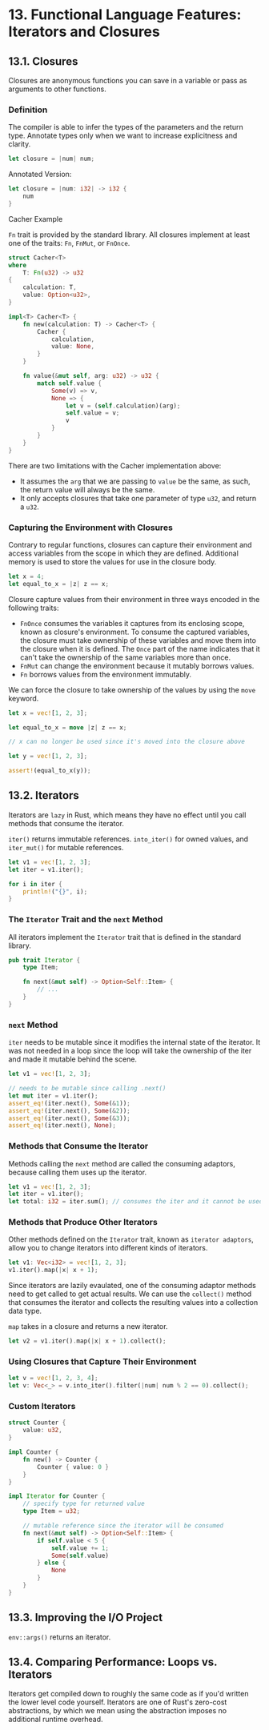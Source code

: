 # 13. Functional Language Features: Iterators and Closures

## 13.1. Closures

Closures are anonymous functions you can save in a variable or pass as arguments to other functions.

### Definition

The compiler is able to infer the types of the parameters and the return type. Annotate types only when we want to increase explicitness and clarity.

```rust
let closure = |num| num;
```

Annotated Version:
```rust
let closure = |num: i32| -> i32 {
    num
}
```

Cacher Example

`Fn` trait is provided by the standard library. All closures implement at least one of the traits: `Fn`, `FnMut`, or `FnOnce`.

```rust
struct Cacher<T>
where
    T: Fn(u32) -> u32
{
    calculation: T,
    value: Option<u32>,
}

impl<T> Cacher<T> {
    fn new(calculation: T) -> Cacher<T> {
        Cacher {
            calculation,
            value: None,
        }
    }

    fn value(&mut self, arg: u32) -> u32 {
        match self.value {
            Some(v) => v,
            None => {
                let v = (self.calculation)(arg);
                self.value = v;
                v
            }
        }
    }
}
```

There are two limitations with the Cacher implementation above:
- It assumes the `arg` that we are passing to `value` be the same, as such, the return value will always be the same.
- It only accepts closures that take one parameter of type `u32`, and return a `u32`.

### Capturing the Environment with Closures

Contrary to regular functions, closures can capture their environment and access variables from the scope in which they are defined. Additional memory is used to store the values for use in the closure body.

```rust
let x = 4;
let equal_to_x = |z| z == x;
```

Closure capture values from their environment in three ways encoded in the following traits:
- `FnOnce` consumes the variables it captures from its enclosing scope, known as closure's environment. To consume the captured variables, the closure must take ownership of these variables and move them into the closure when it is defined. The `Once` part of the name indicates that it can't take the ownership of the same variables more than once.
- `FnMut` can change the environment because it mutably borrows values.
- `Fn` borrows values from the environment immutably.

We can force the closure to take ownership of the values by using the `move` keyword.

```rust
let x = vec![1, 2, 3];

let equal_to_x = move |z| z == x;

// x can no longer be used since it's moved into the closure above

let y = vec![1, 2, 3];

assert!(equal_to_x(y));
```

## 13.2. Iterators

Iterators are `lazy` in Rust, which means they have no effect until you call methods that consume the iterator.

`iter()`  returns immutable references. `into_iter()` for owned values, and `iter_mut()` for mutable references.

```rust
let v1 = vec![1, 2, 3];
let iter = v1.iter();

for i in iter {
    println!("{}", i);
}
```

### The `Iterator` Trait and the `next` Method

All iterators implement the `Iterator` trait that is defined in the standard library.

```rust
pub trait Iterator {
    type Item;

    fn next(&mut self) -> Option<Self::Item> {
        // ...
    }
}
```

### `next` Method

`iter` needs to be mutable since it modifies the internal state of the iterator. It was not needed in a loop since the loop will take the ownership of the iter and made it mutable behind the scene.

```rust
let v1 = vec![1, 2, 3];

// needs to be mutable since calling .next() 
let mut iter = v1.iter();
assert_eq!(iter.next(), Some(&1));
assert_eq!(iter.next(), Some(&2));
assert_eq!(iter.next(), Some(&3));
assert_eq!(iter.next(), None);
```

### Methods that Consume the Iterator

Methods calling the `next` method are called the consuming adaptors, because calling them uses up the iterator.

```rust
let v1 = vec![1, 2, 3];
let iter = v1.iter();
let total: i32 = iter.sum(); // consumes the iter and it cannot be used after
```

### Methods that Produce Other Iterators

Other methods defined on the `Iterator` trait, known as `iterator adaptors`, allow you to change iterators into different kinds of iterators.

```rust
let v1: Vec<i32> = vec![1, 2, 3];
v1.iter().map(|x| x + 1);
```

Since iterators are lazily evaulated, one of the consuming adaptor methods need to get called to get actual results. We can use the `collect()` method that consumes the iterator and collects the resulting values into a collection data type.

`map` takes in a closure and returns a new iterator.

```rust
let v2 = v1.iter().map(|x| x + 1).collect();
```

### Using Closures that Capture Their Environment

```rust
let v = vec![1, 2, 3, 4];
let v: Vec<_> = v.into_iter().filter(|num| num % 2 == 0).collect();
```

### Custom Iterators

```rust
struct Counter {
    value: u32,
}

impl Counter {
    fn new() -> Counter {
        Counter { value: 0 }
    }
}

impl Iterator for Counter {
    // specify type for returned value
    type Item = u32;

    // mutable reference since the iterator will be consumed
    fn next(&mut self) -> Option<Self::Item> {
        if self.value < 5 {
            self.value += 1;
            Some(self.value)
        } else {
            None
        }
    }
}
```

## 13.3. Improving the I/O Project

`env::args()` returns an iterator.

## 13.4. Comparing Performance: Loops vs. Iterators

Iterators get compiled down to roughly the same code as if you'd written the lower level code yourself. Iterators are one of Rust's zero-cost abstractions, by which we mean using the abstraction imposes no additional runtime overhead.